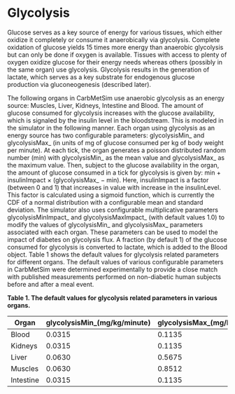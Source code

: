 # Glycolysis

Glucose serves as a key source of energy for various tissues, which either oxidize it completely or consume it anaerobically via glycolysis. Complete oxidation of glucose yields 15 times more energy than anaerobic glycolysis but can only be done if oxygen is available. Tissues with access to plenty of oxygen oxidize glucose for their energy needs whereas others (possibly in the same organ) use glycolysis. Glycolysis results in the generation of lactate, which serves as a key substrate for endogenous glucose production via gluconeogenesis (described later).

The following organs in CarbMetSim use anaerobic glycolysis as an energy source: Muscles, Liver, Kidneys, Intestine and Blood. The amount of glucose consumed for glycolysis increases with the glucose availability, which is signaled by the insulin level in the bloodstream. This is modeled in the simulator in the following manner. Each organ using glycolysis as an energy source has two configurable parameters: glycolysisMin_ and glycolysisMax_ (in units of mg of glucose consumed per kg of body weight per minute). At each tick, the organ generates a poisson distributed random number (min) with glycolysisMin_ as the mean value and glycolysisMax_ as the maximum value. Then, subject to the glucose availability in the organ, the amount of glucose consumed in a tick for glycolysis is given by: min + insulinImpact × (glycolysisMax_ − min). Here, insulinImpact is a factor (between 0 and 1) that increases in value with increase in the insulinLevel. This factor is calculated using a sigmoid function, which is currently the CDF of a normal distribution with a configurable mean and standard deviation. The simulator also uses configurable multiplicative parameters glycolysisMinImpact_ and glycolysisMaxImpact_ (with default values 1.0) to modify the values of glycolysisMin_ and glycolysisMax_ parameters associated with each organ. These parameters can be used to model the impact of diabetes on glycolysis flux. A fraction (by default 1) of the glucose consumed for glycolysis is converted to lactate, which is added to the Blood object. Table 1 shows the default values for glycolysis related parameters for different organs. The default values of various configurable parameters in CarbMetSim were determined experimentally to provide a close match with published measurements performed on non-diabetic human subjects before and after a meal event.

**Table 1. The default values for glycolysis related parameters in various organs.**

| Organ     | glycolysisMin_(mg/kg/minute) | glycolysisMax_(mg/kg/minute) |
| --------- | ---------------------------- | ---------------------------- |
| Blood     | 0.0315                       | 0.1135                       |
| Kidneys   | 0.0315                       | 0.1135                       |
| Liver     | 0.0630                       | 0.5675                       |
| Muscles   | 0.0630                       | 0.8512                       |
| Intestine | 0.0315                       | 0.1135                       |




